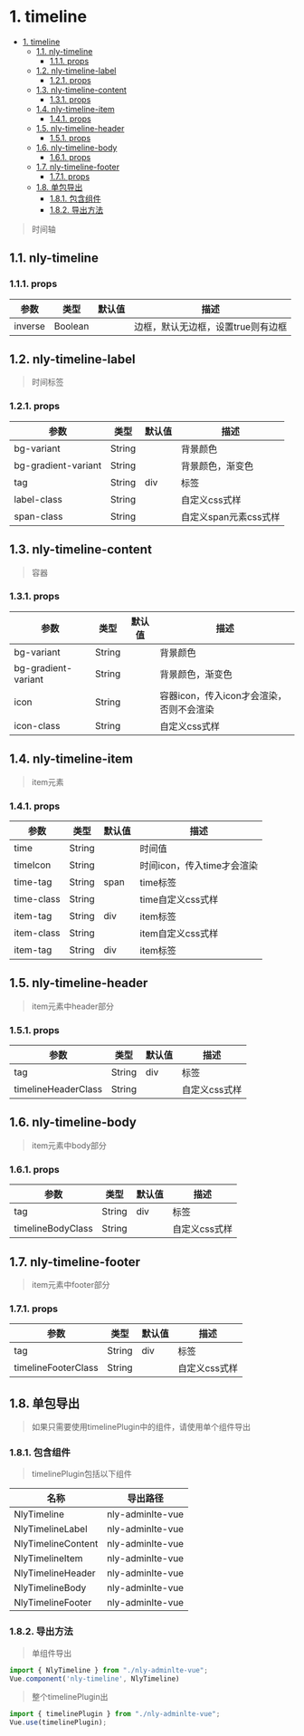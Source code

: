 # 1. timeline
<!-- TOC -->

- [1. timeline](#1-timeline)
    - [1.1. nly-timeline](#11-nly-timeline)
        - [1.1.1. props](#111-props)
    - [1.2. nly-timeline-label](#12-nly-timeline-label)
        - [1.2.1. props](#121-props)
    - [1.3. nly-timeline-content](#13-nly-timeline-content)
        - [1.3.1. props](#131-props)
    - [1.4. nly-timeline-item](#14-nly-timeline-item)
        - [1.4.1. props](#141-props)
    - [1.5. nly-timeline-header](#15-nly-timeline-header)
        - [1.5.1. props](#151-props)
    - [1.6. nly-timeline-body](#16-nly-timeline-body)
        - [1.6.1. props](#161-props)
    - [1.7. nly-timeline-footer](#17-nly-timeline-footer)
        - [1.7.1. props](#171-props)
    - [1.8. 单包导出](#18-单包导出)
        - [1.8.1. 包含组件](#181-包含组件)
        - [1.8.2. 导出方法](#182-导出方法)

<!-- /TOC -->
> 时间轴

## 1.1. nly-timeline

### 1.1.1. props

参数 | 类型 |  默认值 | 描述
-|-|-|-
inverse | Boolean |  | 边框，默认无边框，设置true则有边框

## 1.2. nly-timeline-label

> 时间标签

### 1.2.1. props

参数 | 类型 |  默认值 | 描述
-|-|-|-
bg-variant | String |  | 背景颜色
bg-gradient-variant | String |  | 背景颜色，渐变色
tag | String | div | 标签
label-class | String |  | 自定义css式样
span-class | String |  | 自定义span元素css式样


## 1.3. nly-timeline-content

> 容器

### 1.3.1. props

参数 | 类型 |  默认值 | 描述
-|-|-|-
bg-variant | String |  | 背景颜色
bg-gradient-variant | String |  | 背景颜色，渐变色
icon | String |  | 容器icon，传入icon才会渲染，否则不会渲染
icon-class | String |  | 自定义css式样

## 1.4. nly-timeline-item

> item元素

### 1.4.1. props

参数 | 类型 |  默认值 | 描述
-|-|-|-
time | String |  | 时间值
timeIcon | String |  | 时间icon，传入time才会渲染
time-tag | String | span | time标签
time-class | String |  | time自定义css式样
item-tag | String | div | item标签
item-class | String |  | item自定义css式样
item-tag | String | div | item标签

## 1.5. nly-timeline-header

> item元素中header部分

### 1.5.1. props

参数 | 类型 |  默认值 | 描述
-|-|-|-
tag | String | div | 标签
timelineHeaderClass | String |  | 自定义css式样

## 1.6. nly-timeline-body

> item元素中body部分

### 1.6.1. props

参数 | 类型 |  默认值 | 描述
-|-|-|-
tag | String | div | 标签
timelineBodyClass | String |  | 自定义css式样

## 1.7. nly-timeline-footer

> item元素中footer部分

### 1.7.1. props

参数 | 类型 |  默认值 | 描述
-|-|-|-
tag | String | div | 标签
timelineFooterClass | String |  | 自定义css式样

## 1.8. 单包导出

> 如果只需要使用timelinePlugin中的组件，请使用单个组件导出

### 1.8.1. 包含组件

> timelinePlugin包括以下组件

名称 | 导出路径
-|-
NlyTimeline | nly-adminlte-vue
NlyTimelineLabel | nly-adminlte-vue
NlyTimelineContent | nly-adminlte-vue
NlyTimelineItem | nly-adminlte-vue
NlyTimelineHeader | nly-adminlte-vue
NlyTimelineBody | nly-adminlte-vue
NlyTimelineFooter | nly-adminlte-vue

### 1.8.2. 导出方法

> 单组件导出

```js
import { NlyTimeline } from "./nly-adminlte-vue";
Vue.component('nly-timeline', NlyTimeline)
```

> 整个timelinePlugin出

```js
import { timelinePlugin } from "./nly-adminlte-vue";
Vue.use(timelinePlugin);
```

